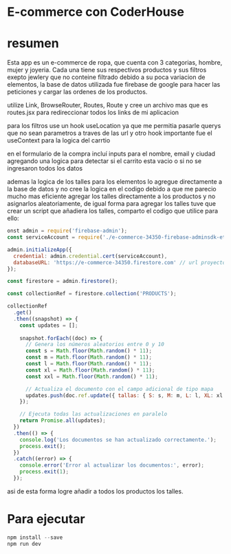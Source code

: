 # E-commerce con CoderHouse

# resumen
Esta app es un e-commerce de ropa, que cuenta con 3 categorias, hombre, mujer y joyeria. Cada una tiene sus respectivos productos y sus filtros exepto jewlery que no conteine filtrado debido a su poca variacion de elementos, la base de datos utilizada fue firebase de google para hacer las peticiones y cargar las ordenes de los productos.

utilize Link, BrowseRouter, Routes, Route y cree un archivo mas que es routes.jsx para redireccionar todos los links de mi aplicacion

para los filtros use un hook useLocation ya que me permitia pasarle querys que no sean parametros a traves de las url y otro hook importante fue el useContext para la logica del carrtio

en el formulario de la compra incluí inputs para el nombre, email y ciudad agregando una logica para detectar si el carrito esta vacio o si no se ingresaron todos los datos 

ademas la logica de los talles para los elementos lo agregue directamente a la base de datos y no cree la logica en el codigo debido a que me parecio mucho mas eficiente agregar los talles directamente a los productos y no asignarlos aleatoriamente, de igual forma para agregar los talles tuve que crear un script que añadiera los talles, comparto el codigo que utilice para ello:

```javascript
onst admin = require('firebase-admin');
const serviceAccount = require('./e-commerce-34350-firebase-adminsdk-et9ok-09a7a6fae5.json'); // Ruta al archivo de clave de servicio de Firebase

admin.initializeApp({
  credential: admin.credential.cert(serviceAccount),
  databaseURL: 'https://e-commerce-34350.firestore.com' // url proyecto de firebase 
});

const firestore = admin.firestore();

const collectionRef = firestore.collection('PRODUCTS');

collectionRef
  .get()
  .then((snapshot) => {
    const updates = [];
    
    snapshot.forEach((doc) => {
      // Genera los números aleatorios entre 0 y 10
      const s = Math.floor(Math.random() * 11);
      const m = Math.floor(Math.random() * 11);
      const l = Math.floor(Math.random() * 11);
      const xl = Math.floor(Math.random() * 11);
      const xxl = Math.floor(Math.random() * 11);

      // Actualiza el documento con el campo adicional de tipo mapa
      updates.push(doc.ref.update({ tallas: { S: s, M: m, L: l, XL: xl, XXL: xxl } }));
    });

    // Ejecuta todas las actualizaciones en paralelo
    return Promise.all(updates);
  })
  .then(() => {
    console.log('Los documentos se han actualizado correctamente.');
    process.exit();
  })
  .catch((error) => {
    console.error('Error al actualizar los documentos:', error);
    process.exit(1);
  });

```

asi de esta forma logre añadir a todos los productos los talles.

# Para ejecutar

```javascript
npm install --save
npm run dev
```
